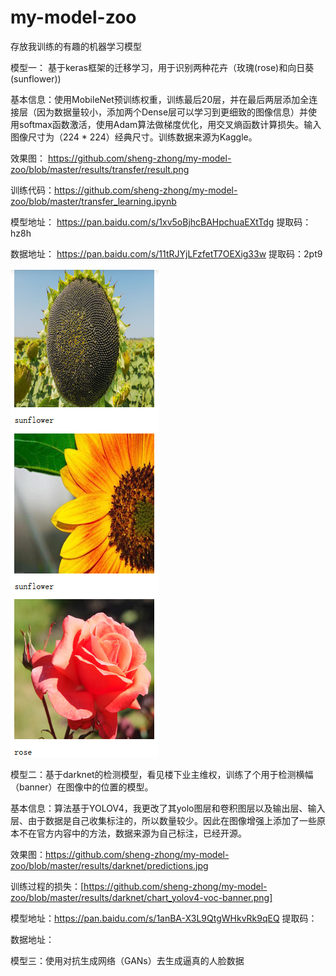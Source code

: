 # my-model-zoo
存放我训练的有趣的机器学习模型




模型一： 基于keras框架的迁移学习，用于识别两种花卉（玫瑰(rose)和向日葵(sunflower))


 基本信息：使用MobileNet预训练权重，训练最后20层，并在最后两层添加全连接层（因为数据量较小，添加两个Dense层可以学习到更细致的图像信息）并使用softmax函数激活，使用Adam算法做梯度优化，用交叉熵函数计算损失。输入图像尺寸为（224 * 224）经典尺寸。训练数据来源为Kaggle。
 
 效果图： https://github.com/sheng-zhong/my-model-zoo/blob/master/results/transfer/result.png
 
 训练代码：https://github.com/sheng-zhong/my-model-zoo/blob/master/transfer_learning.ipynb
 
 模型地址： https://pan.baidu.com/s/1xv5oBjhcBAHpchuaEXtTdg   提取码：hz8h
 
 数据地址： https://pan.baidu.com/s/11tRJYjLFzfetT7OEXig33w    提取码：2pt9

![image](https://github.com/sheng-zhong/my-model-zoo/blob/master/results/transfer/result.png)

模型二：基于darknet的检测模型，看见楼下业主维权，训练了个用于检测横幅（banner）在图像中的位置的模型。


基本信息：算法基于YOLOV4，我更改了其yolo图层和卷积图层以及输出层、输入层、由于数据是自己收集标注的，所以数量较少。因此在图像增强上添加了一些原本不在官方内容中的方法，数据来源为自己标注，已经开源。

效果图：https://github.com/sheng-zhong/my-model-zoo/blob/master/results/darknet/predictions.jpg

训练过程的损失：[https://github.com/sheng-zhong/my-model-zoo/blob/master/results/darknet/chart_yolov4-voc-banner.png]

模型地址：https://pan.baidu.com/s/1anBA-X3L9QtgWHkvRk9qEQ    提取码：

数据地址：



模型三：使用对抗生成网络（GANs）去生成逼真的人脸数据
